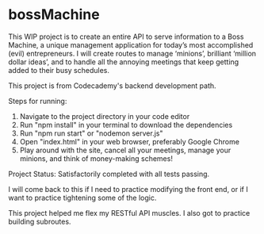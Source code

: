 # bossMachine

This WIP project is to create an entire API to serve information to a Boss Machine, a unique management application for today’s most accomplished (evil) entrepreneurs. I will create routes to manage ‘minions’, brilliant ‘million dollar ideas’, and to handle all the annoying meetings that keep getting added to their busy schedules.

This project is from Codecademy's backend development path.

Steps for running:
1. Navigate to the project directory in your code editor
2. Run "npm install" in your terminal to download the dependencies
3. Run "npm run start" or "nodemon server.js"
4. Open "index.html" in your web browser, preferably Google Chrome
5. Play around with the site, cancel all your meetings, manage your minions, and think of money-making schemes!

Project Status: 
Satisfactorily completed with all tests passing. 

I will come back to this if I need to practice modifying the front end, or if I want to practice tightening some of the logic. 

This project helped me flex my RESTful API muscles. I also got to practice building subroutes.
